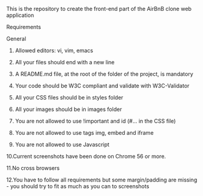 This is the repository to create the front-end part of the AirBnB clone web application

Requirements


General

1. Allowed editors: vi, vim, emacs

2. All your files should end with a new line

3. A README.md file, at the root of the folder of the project, is mandatory

4. Your code should be W3C compliant and validate with W3C-Validator

5. All your CSS files should be in styles folder

6. All your images should be in images folder

7. You are not allowed to use !important and id (#... in the CSS file)

8. You are not allowed to use tags img, embed and iframe

9. You are not allowed to use Javascript

10.Current screenshots have been done on Chrome 56 or more.

11.No cross browsers

12.You have to follow all requirements but some margin/padding are missing - you should try to fit as much as you can to screenshots
